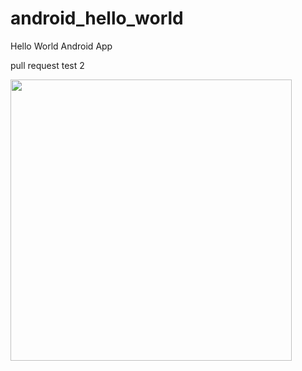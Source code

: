 android_hello_world
===================

Hello World Android App

pull request test 2

<img src="http://i.imgur.com/dio0DXF.png" width="450" />
